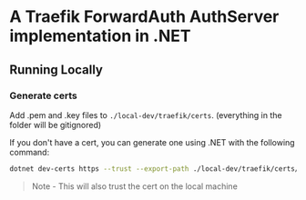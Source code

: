 # A Traefik ForwardAuth AuthServer implementation in .NET

## Running Locally

### Generate certs

Add .pem and .key files to `./local-dev/traefik/certs`. (everything in the folder will be gitignored)

If you don't have a cert, you can generate one using .NET with the following command:

```bash
dotnet dev-certs https --trust --export-path ./local-dev/traefik/certs/dev-cert.pem --verbose --format PEM
```

> Note - This will also trust the cert on the local machine
